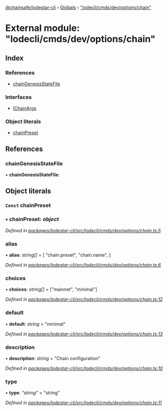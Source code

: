 [@chainsafe/lodestar-cli](../README.md) › [Globals](../globals.md) › ["lodecli/cmds/dev/options/chain"](_lodecli_cmds_dev_options_chain_.md)

# External module: "lodecli/cmds/dev/options/chain"

## Index

### References

* [chainGenesisStateFile](_lodecli_cmds_dev_options_chain_.md#chaingenesisstatefile)

### Interfaces

* [IChainArgs](../interfaces/_lodecli_cmds_dev_options_chain_.ichainargs.md)

### Object literals

* [chainPreset](_lodecli_cmds_dev_options_chain_.md#const-chainpreset)

## References

###  chainGenesisStateFile

• **chainGenesisStateFile**:

## Object literals

### `Const` chainPreset

### ▪ **chainPreset**: *object*

*Defined in [packages/lodestar-cli/src/lodecli/cmds/dev/options/chain.ts:5](https://github.com/ChainSafe/lodestar/blob/53533586a/packages/lodestar-cli/src/lodecli/cmds/dev/options/chain.ts#L5)*

###  alias

• **alias**: *string[]* = [
    "chain.preset",
    "chain.name",
  ]

*Defined in [packages/lodestar-cli/src/lodecli/cmds/dev/options/chain.ts:6](https://github.com/ChainSafe/lodestar/blob/53533586a/packages/lodestar-cli/src/lodecli/cmds/dev/options/chain.ts#L6)*

###  choices

• **choices**: *string[]* = ["mainnet", "minimal"]

*Defined in [packages/lodestar-cli/src/lodecli/cmds/dev/options/chain.ts:12](https://github.com/ChainSafe/lodestar/blob/53533586a/packages/lodestar-cli/src/lodecli/cmds/dev/options/chain.ts#L12)*

###  default

• **default**: *string* = "minimal"

*Defined in [packages/lodestar-cli/src/lodecli/cmds/dev/options/chain.ts:13](https://github.com/ChainSafe/lodestar/blob/53533586a/packages/lodestar-cli/src/lodecli/cmds/dev/options/chain.ts#L13)*

###  description

• **description**: *string* = "Chain configuration"

*Defined in [packages/lodestar-cli/src/lodecli/cmds/dev/options/chain.ts:10](https://github.com/ChainSafe/lodestar/blob/53533586a/packages/lodestar-cli/src/lodecli/cmds/dev/options/chain.ts#L10)*

###  type

• **type**: *"string"* = "string"

*Defined in [packages/lodestar-cli/src/lodecli/cmds/dev/options/chain.ts:11](https://github.com/ChainSafe/lodestar/blob/53533586a/packages/lodestar-cli/src/lodecli/cmds/dev/options/chain.ts#L11)*
